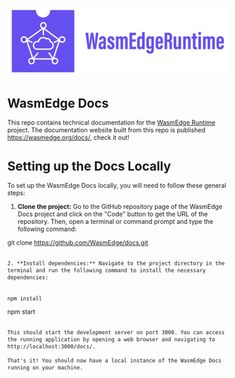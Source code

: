 

![WasmEdge Logo](https://github.com/WasmEdge/.github/raw/main/profile/wasmedge-runtime-logo.png)

# WasmEdge Docs


This repo contains technical documentation for the [WasmEdge Runtime](https://github.com/WasmEdge/WasmEdge) project. The documentation website built from this repo is published https://wasmedge.org/docs/, check it out!

# Setting up the Docs Locally

To set up the WasmEdge Docs locally, you will need to follow these general steps:

1. **Clone the project:** Go to the GitHub repository page of the WasmEdge Docs project and click on the "Code" button to get the URL of the repository. Then, open a terminal or command prompt and type the following command:


git clone https://github.com/WasmEdge/docs.git
```

2. **Install dependencies:** Navigate to the project directory in the terminal and run the following command to install the necessary dependencies:


npm install

```

npm start
```

This should start the development server on port 3000. You can access the running application by opening a web browser and navigating to http://localhost:3000/docs/.

That's it! You should now have a local instance of the WasmEdge Docs running on your machine.

